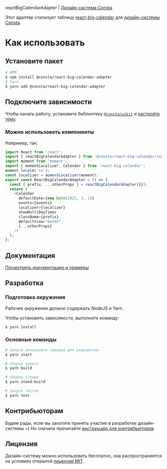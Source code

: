 reactBigCalendarAdapter | [Дизайн-система Consta](https://consta.design/)

Этот адаптер стилизует таблицу [react-big-calendar](http://jquense.github.io/react-big-calendar/examples/index.html?path=/story/about-big-calendar--page) для [дизайн-системы Consta](https://consta.design/).

# Как использовать

## Установите пакет

```sh
# NPM
$ npm install @consta/react-big-calendar-adapter
# Yarn
$ yarn add @consta/react-big-calendar-adapter
```

## Подключите зависимости

Чтобы начать работу, установите библиотеку [`@consta/uikit`](https://www.npmjs.com/package/@consta/uikit) и [настройте тему](https://consta.design/libs/portal/theme-themeabout).

### Можно использовать компоненты

Например, так:

```js
import React from 'react';
import { reactBigCalendarAdapter } from '@consta/react-big-calendar/reactBigCalendarAdapter';
import moment from 'moment';
import { momentLocalizer, Calendar } from 'react-big-calendar';
moment.locale('ru');
const localizer = momentLocalizer(moment);
export const ReactBigCalendarAdapter = () => {
  const { prefix, ...otherProps } = reactBigCalendarAdapter({});
  return (
    <Calendar
      defaultDate={new Date(2022, 3, 1)}
      events={events}
      localizer={localizer}
      showMultiDayTimes
      className={prefix}
      defaultView="month"
      {...otherProps}
    />
  );
};
```

## Документация

[Посмотреть документацию и примеры](http://consta.design/libs/react-big-calendar-adapter)

## Разработка

### Подготовка окружения

Рабочее окружение должно содержать NodeJS и Yarn.

Чтобы установить зависимости, выполните команду:

```sh
$ yarn install
```

### Основные команды

```sh
# Запуск локального сервера для разработки
$ yarn start

# Сборка пакета
$ yarn build

# Сборка стенда
$ yarn stand:build

# Запуск тестов
$ yarn test
```

## Контрибьюторам

Будем рады, если вы захотите принять участие в разработке дизайн-системы =) Но сначала прочитайте [инструкцию для контрибьюторов](https://consta.design/libs/portal/contributers-code).

## Лицензия

Дизайн-систему можно использовать бесплатно, она распространяется на условиях открытой [лицензии MIT](https://consta.design/static/licence_mit.pdf).
